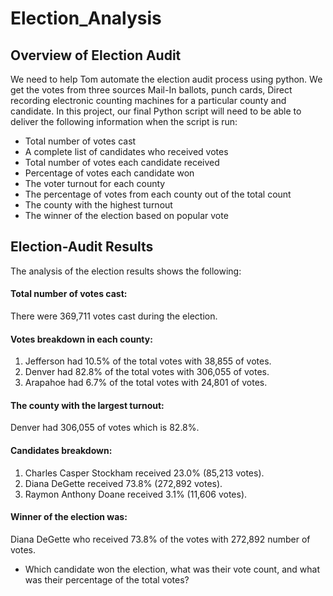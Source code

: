# Election_Analysis
## Overview of Election Audit
We need to help Tom automate the election audit process using python. We get the votes from three sources Mail-In ballots, punch cards, Direct recording electronic counting machines for a particular county and candidate.
In this project, our final Python script will need to be able to deliver the following information when the script is run: 
- Total number of votes cast
- A complete list of candidates who received votes
- Total number of votes each candidate received
- Percentage of votes each candidate won
- The voter turnout for each county
- The percentage of votes from each county out of the total count
- The county with the highest turnout
- The winner of the election based on popular vote
## Election-Audit Results
The analysis of the election results shows the following:
#### Total number of votes cast:
There were 369,711 votes cast during the election.
#### Votes breakdown in each county:
1. Jefferson had 10.5% of the total votes with 38,855 of votes.
2. Denver had 82.8% of the total votes with 306,055 of votes.
3. Arapahoe had 6.7% of the total votes with 24,801 of votes.
#### The county with the largest turnout:
Denver had 306,055 of votes which is 82.8%.
#### Candidates breakdown:
1. Charles Casper Stockham received 23.0% (85,213 votes).
2. Diana DeGette received 73.8% (272,892 votes).
3. Raymon Anthony Doane received 3.1% (11,606 votes).
#### Winner of the election was:
Diana DeGette who received 73.8% of the votes with 272,892 number of votes.

- Which candidate won the election, what was their vote count, and what was their percentage of the total votes?
